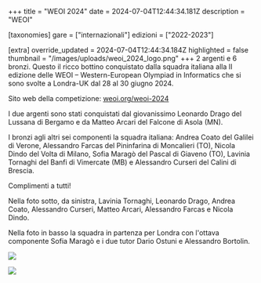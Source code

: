 +++
title = "WEOI 2024"
date = 2024-07-04T12:44:34.181Z
description = "WEOI"

[taxonomies]
gare = ["internazionali"]
edizioni = ["2022-2023"]

[extra]
override_updated = 2024-07-04T12:44:34.184Z
highlighted = false
thumbnail = "/images/uploads/weoi_2024_logo.png"
+++
2 argenti e 6 bronzi. Questo il ricco bottino conquistato dalla squadra italiana alla II edizione delle WEOI – Western-European Olympiad in Informatics che si sono svolte a Londra-UK dal 28 al 30 giugno 2024.

<!-- more -->

Sito web della competizione: [weoi.org/weoi-2024](https://weoi.org/weoi-2024/)

I due argenti sono stati conquistati dal giovanissimo Leonardo Drago del Lussana di Bergamo e da Matteo Arcari del Falcone di Asola (MN).

I bronzi agli altri sei componenti la squadra italiana: Andrea Coato del Galilei di Verone, Alessandro Farcas del Pininfarina di Moncalieri (TO), Nicola Dindo del Volta di Milano, Sofia Maragò del Pascal di Giaveno (TO), Lavinia Tornaghi del Banfi di Vimercate (MB) e Alessandro Curseri del Calini di Brescia.

Complimenti a tutti!

Nella foto sotto, da sinistra, Lavinia Tornaghi, Leonardo Drago, Andrea Coato, Alessandro Curseri, Matteo Arcari, Alessandro Farcas e Nicola Dindo.

Nella foto in basso la squadra in partenza per Londra con l'ottava componente Sofia Maragò e i due tutor Dario Ostuni e Alessandro Bortolin.

![](/images/uploads/photo_weoi-ritoccata.jpg)

![](/images/uploads/in-partenza-per-londra.jpg)

